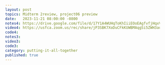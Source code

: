 ```yaml
---
layout: post
topics: Midterm 2review, project06 preview
date:   2023-11-21 08:00:00 -0800
notes4: https://drive.google.com/file/d/17Y1A4WUHqToKhIiiEOoEAgfvfjHqxVoA/view?usp=drive_link
video4: https://usfca.zoom.us/rec/share/jP3SBK7XoDuCFkKUWBMAqgSi5ZWH3au3Pz0x2OW4Knr50xBzy7XcWS0d5NgJJJpA.Kt0lAH8H7Mvti22o
code4: 
notes3: 
video3: 
code3: 
category: putting-it-all-together
published: true
---
```

